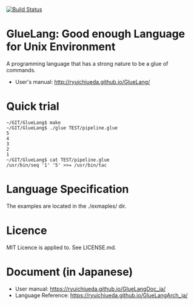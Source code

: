 [![Build Status](https://travis-ci.org/ryuichiueda/GlueLang.svg?branch=master)](https://travis-ci.org/ryuichiueda/GlueLang)

# GlueLang: Good enough Language for Unix Environment

A programming language that has a strong nature to be a glue of commands.

* User's manual: http://ryuichiueda.github.io/GlueLang/

# Quick trial

```
~/GIT/GlueLang$ make
~/GIT/GlueLang$ ./glue TEST/pipeline.glue 
5
4
3
2
1
~/GIT/GlueLang$ cat TEST/pipeline.glue 
/usr/bin/seq '1' '5' >>= /usr/bin/tac
```

# Language Specification

The examples are located in the ./exmaples/ dir.


# Licence

MIT Licence is applied to. See LICENSE.md.

# Document (in Japanese)

* User manual: https://ryuichiueda.github.io/GlueLangDoc_ja/
* Language Reference: https://ryuichiueda.github.io/GlueLangArch_ja/
